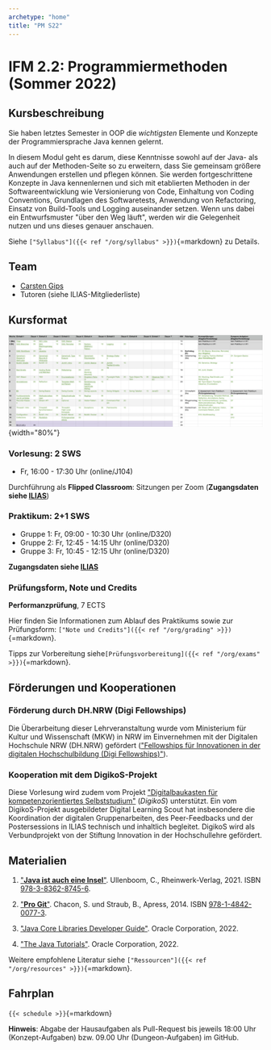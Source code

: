 ```yaml
---
archetype: "home"
title: "PM S22"
---
```



# IFM 2.2: Programmiermethoden (Sommer 2022)

## Kursbeschreibung

Sie haben letztes Semester in OOP die _wichtigsten_ Elemente und Konzepte der
Programmiersprache Java kennen gelernt.

In diesem Modul geht es darum, diese Kenntnisse sowohl auf der Java- als auch auf der
Methoden-Seite so zu erweitern, dass Sie gemeinsam größere Anwendungen erstellen und
pflegen können. Sie werden fortgeschrittene Konzepte in Java kennenlernen und sich mit
etablierten Methoden in der Softwareentwicklung wie Versionierung von Code, Einhaltung
von Coding Conventions, Grundlagen des Softwaretests, Anwendung von Refactoring, Einsatz
von Build-Tools und Logging auseinander setzen. Wenn uns dabei ein Entwurfsmuster "über
den Weg läuft", werden wir die Gelegenheit nutzen und uns dieses genauer anschauen.

Siehe `["Syllabus"]({{< ref "/org/syllabus" >}})`{=markdown} zu Details.


## Team

-   [Carsten Gips](https://www.fh-bielefeld.de/minden/ueber-uns/personenverzeichnis/carsten-gips)
-   Tutoren (siehe ILIAS-Mitgliederliste)


## Kursformat

![](images/fahrplan.png){width="80%"}

### Vorlesung: 2 SWS

*   Fr, 16:00 - 17:30 Uhr (online/J104)

Durchführung als **Flipped Classroom**: Sitzungen per Zoom (**Zugangsdaten siehe [ILIAS]**)

### Praktikum: 2+1 SWS

*   Gruppe 1: Fr, 09:00 - 10:30 Uhr (online/D320)
*   Gruppe 2: Fr, 12:45 - 14:15 Uhr (online/D320)
*   Gruppe 3: Fr, 10:45 - 12:15 Uhr (online/D320)

**Zugangsdaten siehe [ILIAS]**

[ILIAS]: https://www.fh-bielefeld.de/elearning/goto.php?target=crs_1015325&client_id=FH-Bielefeld

### Prüfungsform, Note und Credits

**Performanzprüfung**, 7 ECTS

Hier finden Sie Informationen zum Ablauf des Praktikums sowie zur Prüfungsform:
`["Note und Credits"]({{< ref "/org/grading" >}})`{=markdown}.

Tipps zur Vorbereitung siehe`[Prüfungsvorbereitung]({{< ref "/org/exams" >}})`{=markdown}.


## Förderungen und Kooperationen

### Förderung durch DH.NRW (Digi Fellowships)

Die Überarbeitung dieser Lehrveranstaltung wurde vom Ministerium für Kultur und Wissenschaft
(MKW) in NRW im Einvernehmen mit der Digitalen Hochschule NRW (DH.NRW) gefördert
(["Fellowships für Innovationen in der digitalen Hochschulbildung (Digi Fellowships)"]).

["Fellowships für Innovationen in der digitalen Hochschulbildung (Digi Fellowships)"]: https://www.dh.nrw/kooperationen/Digi-Fellows-2

### Kooperation mit dem DigikoS-Projekt

Diese Vorlesung wird zudem vom Projekt ["Digitalbaukasten für kompetenzorientiertes Selbststudium"]
(_DigikoS_) unterstützt. Ein vom DigikoS-Projekt ausgebildeter Digital Learning Scout hat
insbesondere die Koordination der digitalen Gruppenarbeiten, des Peer-Feedbacks und der
Postersessions in ILIAS technisch und inhaltlich begleitet. DigikoS wird als Verbundprojekt
von der Stiftung Innovation in der Hochschullehre gefördert.

["Digitalbaukasten für kompetenzorientiertes Selbststudium"]: https://www.digikos.de


## Materialien

1.  ["**Java ist auch eine Insel**"](https://openbook.rheinwerk-verlag.de/javainsel/index.html).
    Ullenboom, C., Rheinwerk-Verlag, 2021.
    ISBN [978-3-8362-8745-6](https://www.digibib.net/openurl/Bi10?isbn=978-3-8362-8745-6).

2.  ["**Pro Git**"](https://git-scm.com/book/en/v2).
    Chacon, S. und Straub, B., Apress, 2014.
    ISBN [978-1-4842-0077-3](https://www.digibib.net/openurl/Bi10?isbn=978-1-4842-0077-3).

3.  ["Java Core Libraries Developer Guide"](https://docs.oracle.com/en/java/javase/17/core/index.html).
    Oracle Corporation, 2022.

4.  ["The Java Tutorials"](https://docs.oracle.com/javase/tutorial/).
    Oracle Corporation, 2022.

Weitere empfohlene Literatur siehe `["Ressourcen"]({{< ref "/org/resources" >}})`{=markdown}.


## Fahrplan

`{{< schedule >}}`{=markdown}

**Hinweis**: Abgabe der Hausaufgaben als Pull-Request bis jeweils 18:00 Uhr (Konzept-Aufgaben)
bzw. 09.00 Uhr (Dungeon-Aufgaben) im GitHub.
